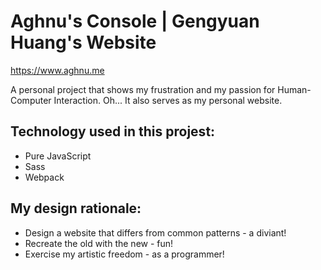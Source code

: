# Aghnu's Console | Gengyuan Huang's Website
https://www.aghnu.me

A personal project that shows my frustration and my passion for Human-Computer Interaction.
Oh... It also serves as my personal website.

## Technology used in this projest:
- Pure JavaScript
- Sass
- Webpack

## My design rationale:
- Design a website that differs from common patterns - a diviant!
- Recreate the old with the new - fun!
- Exercise my artistic freedom - as a programmer!
